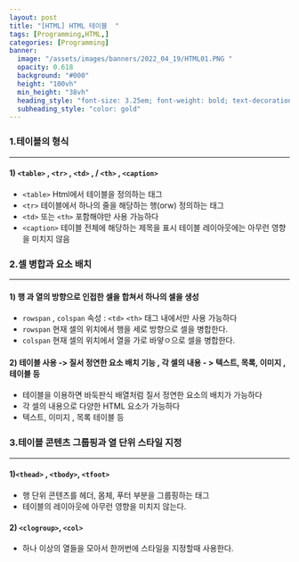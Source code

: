 ```yaml
---
layout: post
title: "[HTML] HTML 테이블  " 
tags: [Programming,HTML,]
categories: [Programming]
banner:
  image: "/assets/images/banners/2022_04_19/HTML01.PNG "
  opacity: 0.618
  background: "#000"
  height: "100vh"
  min_height: "38vh"
  heading_style: "font-size: 3.25em; font-weight: bold; text-decoration: underline"
  subheading_style: "color: gold"
---
```


### 1.테이블의 형식
***

#### 1) `<table>` , `<tr>` , `<td>` , / `<th>` , `<caption>`
- `<table>` Html에서 테이블을 정의하는 태그
- `<tr>` 테이블에서 하나의 줄을 해당하는 행(orw) 정의하는 태그 
- `<td>` 또는 `<th>`  포함해야만 사용 가능하다
- `<caption>` 테이블 전체에 해당하는 제목을 표시 테이블 레이아웃에는 아무런 영향을 미치지 않음 


### 2.셀 병합과 요소 배치 
***


#### 1) 행 과 열의 방향으로 인접한 셀을 합쳐서 하나의 셀을 생성
- `rowspan` , `colspan` 속성 : `<td>` `<th>` 태그 내에서만 사용 가능하다 
- `rowspan` 현재 셀의 위치에서 행을 세로 방향으로 셀을 병합한다.
- `colspan` 현재 셀의 위치에서 열을 가로 바얗ㅇ으로 셀을 병합한다.

#### 2) 테이블 사용 -> 질서 정연한 요소 배치 기능 , 각 셀의 내용 - > 텍스트, 목록, 이미지 , 테이블 등  
- 테이블을 이용하면 바둑판식 배열처럼 질서 정연한 요소의 배치가 가능하다
- 각 셀의 내용으로 다양한 HTML 요소가 가능하다
- 텍스트, 이미지 , 목록 테이블 등


### 3.테이블 콘텐츠 그룹핑과 열 단위 스타일 지정
***

#### 1)`<thead>` , `<tbody>`, `<tfoot>`
- 행 단위 콘텐츠를 헤더, 몸체, 푸터 부분을 그룹핑하는 태그 
- 테이블의 레이아웃에 아무런 영향을 미치지 않는다.


#### 2) `<clogroup>`, `<col>`
- 하나 이상의 열들을 모아서 한꺼번에 스타일을 지정할때 사용한다.
